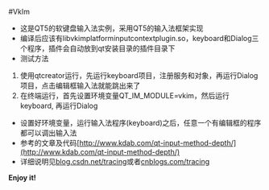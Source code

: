 #VkIm
- 这是QT5的软键盘输入法实例，采用QT5的输入法框架实现
- 编译后应该有libvkimplatforminputcontextplugin.so，keyboard和Dialog三个程序，插件会自动放到qt安装目录的插件目录下
- 测试方法
 1. 使用qtcreator运行，先运行keyboard项目，注册服务和对象，再运行Dialog项目，点击编辑框输入法就能跳出来了
 2. 在终端运行，首先设置环境变量QT_IM_MODULE=vkim，然后运行keyboard, 再运行Dialog
- 设置好环境变量，运行输入法程序(keyboard)之后，任意一个有编辑框的程序都可以调出输入法
- 参考的文章及代码[http://www.kdab.com/qt-input-method-depth/](http://www.kdab.com/qt-input-method-depth/)
- 详细说明见[blog.csdn.net/tracing](http://blog.csdn.net/tracing/article/details/50617571)或者[cnblogs.com/tracing](http://www.cnblogs.com/tracing/p/5174773.html)

**Enjoy it!**
